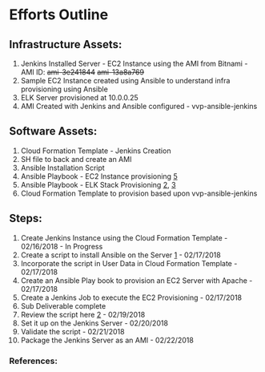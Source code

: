 # Efforts Outline

## Infrastructure Assets:
1. Jenkins Installed Server - EC2 Instance using the AMI from Bitnami - AMI ID: <s>ami-3e241844</s> <s>ami-13a8a769</s> 
2. Sample EC2 Instance created using Ansible to understand infra provisioning using Ansible
3. ELK Server provisioned at 10.0.0.25
4. AMI Created with Jenkins and Ansible configured - vvp-ansible-jenkins

## Software Assets:
1. Cloud Formation Template - Jenkins Creation
2. SH file to back and create an AMI
3. Ansible Installation Script 
4. Ansible Playbook - EC2 Instance provisioning [5]
5. Ansible Playbook - ELK Stack Provisioning [2], [3]
6. Cloud Formation Template to provision based upon vvp-ansible-jenkins

## Steps:
1. Create Jenkins Instance using the Cloud Formation Template - 02/16/2018 - In Progress
2. Create a script to install Ansible on the Server [1] - 02/17/2018
3. Incorporate the script in User Data in Cloud Formation Template - 02/17/2018 
4. Create an Ansible Play book to provision an EC2 Server with Apache - 02/17/2018
5. Create a Jenkins Job to execute the EC2 Provisioning - 02/17/2018
5. Sub Deliverable complete
6. Review the script here [2][3] - 02/19/2018
7. Set it up on the Jenkins Server - 02/20/2018
8. Validate the script - 02/21/2018
9. Package the Jenkins Server as an AMI - 02/22/2018

### References: 
[1]: http://docs.ansible.com/ansible/latest/intro_installation.html#latest-releases-via-apt-ubuntu
[2]: https://qbox.io/blog/deploying-elk-stack-ansible-elasticsearch-kibana-logstash
[3]: https://logz.io/blog/elk-stack-ansible/
[4]: https://github.com/sadsfae/ansible-elk
[5]: https://www.agix.com.au/build-an-ec2-using-ansible-step-by-step/